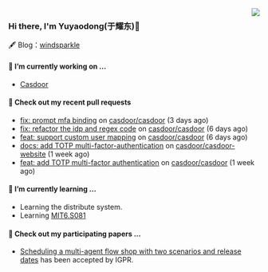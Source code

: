 <img align="right" src="https://github-readme-stats.vercel.app/api?username=leo220yuyaodog&show_icons=true&icon_color=805AD5&text_color=718096&bg_color=ffffff&hide_title=true" />

### Hi there, I'm Yuyaodong(于耀东)👋
🖋 Blog：[windsparkle](https://blog.windsparkle.top)
#### 🔭 I’m currently working on ...
- [Casdoor](https://github.com/casdoor)

#### 🔨 Check out my recent pull requests

- [fix: prompt mfa binding](https://github.com/casdoor/casdoor/pull/2033) on [casdoor/casdoor](https://github.com/casdoor/casdoor) (3 days ago)
- [fix: refactor the idp and regex code](https://github.com/casdoor/casdoor/pull/2030) on [casdoor/casdoor](https://github.com/casdoor/casdoor) (6 days ago)
- [feat: support custom user mapping](https://github.com/casdoor/casdoor/pull/2029) on [casdoor/casdoor](https://github.com/casdoor/casdoor) (6 days ago)
- [docs: add TOTP multi-factor-authentication](https://github.com/casdoor/casdoor-website/pull/500) on [casdoor/casdoor-website](https://github.com/casdoor/casdoor-website) (1 week ago)
- [feat: add TOTP multi-factor authentication](https://github.com/casdoor/casdoor/pull/2014) on [casdoor/casdoor](https://github.com/casdoor/casdoor) (1 week ago)

#### 🌱 I’m currently learning ...
- Learning the distribute system.
- Learning [MIT6.S081](https://pdos.csail.mit.edu/6.828/2021/schedule.html)

#### 📜 Check out my participating papers ...
- [Scheduling a multi-agent flow shop with two scenarios and release dates](https://www.tandfonline.com/doi/full/10.1080/00207543.2023.2188646) has been accepted by IGPR.

